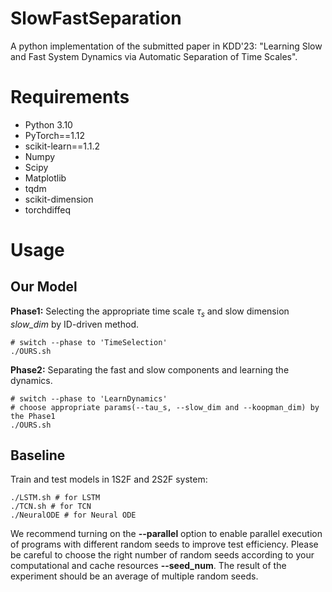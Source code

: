# SlowFastSeparation

A python  implementation of the submitted paper in KDD'23: "Learning Slow and Fast System Dynamics via Automatic Separation of Time Scales".

# Requirements
- Python 3.10
- PyTorch==1.12
- scikit-learn==1.1.2
- Numpy
- Scipy
- Matplotlib
- tqdm
- scikit-dimension
- torchdiffeq

# Usage

## Our Model

**Phase1:** Selecting the appropriate time scale $\tau_s$ and slow dimension *slow_dim* by ID-driven method.

```shell
# switch --phase to 'TimeSelection'
./OURS.sh
```

**Phase2:** Separating the fast and slow components and learning the dynamics.

```shell
# switch --phase to 'LearnDynamics'
# choose appropriate params(--tau_s, --slow_dim and --koopman_dim) by the Phase1
./OURS.sh
```

## Baseline

Train and test models in 1S2F and 2S2F system:

```shell
./LSTM.sh # for LSTM
./TCN.sh # for TCN
./NeuralODE # for Neural ODE
```



We recommend turning on the **--parallel** option to enable parallel execution of programs with different random seeds to improve test efficiency. Please be careful to choose the right number of random seeds according to your computational and cache resources **--seed_num**. The result of the experiment should be an average of multiple random seeds.
